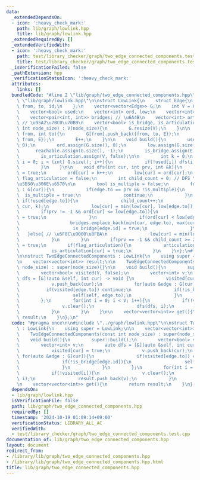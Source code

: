 ```yaml
---
data:
  _extendedDependsOn:
  - icon: ':heavy_check_mark:'
    path: lib/graph/lowlink.hpp
    title: lib/graph/lowlink.hpp
  _extendedRequiredBy: []
  _extendedVerifiedWith:
  - icon: ':heavy_check_mark:'
    path: test/library_checker/graph/two_edge_connected_components.test.cpp
    title: test/library_checker/graph/two_edge_connected_components.test.cpp
  _isVerificationFailed: false
  _pathExtension: hpp
  _verificationStatusIcon: ':heavy_check_mark:'
  attributes:
    links: []
  bundledCode: "#line 2 \"lib/graph/two_edge_connected_components.hpp\"\n\n#line 2\
    \ \"lib/graph/lowlink.hpp\"\n\nstruct LowLink{\n    struct Edge{\n        int\
    \ from, to, id;\n    };\n    vector<vector<Edge>> G;\n    int V = 0, E = 0;\n\
    \    vector<bool> used;\n    vector<int> ord, low;\n    vector<int> reachable;\n\
    \    vector<pair<int, int>> bridges; // \u6A4B\n    vector<int> articulations;\
    \ // \u95A2\u7BC0\u70B9\n    vector<bool> is_bridge, is_articulation;\n\n    LowLink(const\
    \ int node_size) : V(node_size){\n        G.resize(V);\n    }\n\n    void add_edge(int\
    \ from, int to){\n        G[from].push_back({from, to, E});\n        G[to].push_back({to,\
    \ from, E});\n        E++;\n    }\n\n    void build(){\n        used.assign(G.size(),\
    \ 0);\n        ord.assign(G.size(), 0);\n        low.assign(G.size(), 0);\n  \
    \      reachable.assign(G.size(), -1);\n        is_bridge.assign(E, false);\n\
    \        is_articulation.assign(V, false);\n\n        int k = 0;\n        for(int\
    \ i = 0; i < (int) G.size(); i++){\n            if(!used[i]) dfs(i, -1, k);\n\
    \        }\n    }\n\n    void dfs(int cur, int prv, int &k){\n        used[cur]\
    \ = true;\n        ord[cur] = k++;\n        low[cur] = ord[cur];\n        bool\
    \ flag_articulation = false;\n        int child_count = 0; // DFS \u6728\u306E\
    \u5B50\u306E\u6570\n\n        bool is_multiple = false;\n        for(auto &edge\
    \ : G[cur]){\n            if(edge.to == prv && !is_multiple){\n              \
    \  is_multiple = true;\n                continue;\n            }\n           \
    \ if(!used[edge.to]){\n                child_count++;\n                dfs(edge.to,\
    \ cur, k);\n                low[cur] = min(low[cur], low[edge.to]);\n        \
    \        if(prv != -1 && ord[cur] <= low[edge.to]){\n                    flag_articulation\
    \ = true;\n                }\n                if(ord[cur] < low[edge.to]){\n \
    \                   bridges.emplace_back(min(cur, edge.to), max(cur, edge.to));\n\
    \                    is_bridge[edge.id] = true;\n                }\n         \
    \   }else{ // \u5F8C\u9000\u8FBA\n                low[cur] = min(low[cur], ord[edge.to]);\n\
    \            }\n        }\n        if(prv == -1 && child_count >= 2) flag_articulation\
    \ = true;\n        if(flag_articulation){\n            articulations.push_back(cur);\n\
    \            is_articulation[cur] = true;\n        }\n    }\n};\n#line 4 \"lib/graph/two_edge_connected_components.hpp\"\
    \n\nstruct TwoEdgeConnectedComponents : LowLink{\n    using super = LowLink;\n\
    \n    vector<vector<int>> result;\n\n    TwoEdgeConnectedComponents(const int\
    \ node_size) : super(node_size){}\n\n    void build(){\n        super::build();\n\
    \        vector<bool> visited(V, false);\n        vector<int> v;\n        auto\
    \ dfs = [&](auto &self, int cur) -> void {\n            visited[cur] = true;\n\
    \            v.push_back(cur);\n            for(auto &edge : G[cur]){\n      \
    \          if(visited[edge.to]) continue;\n                if(!is_bridge[edge.id]){\n\
    \                    self(self, edge.to);\n                }\n            }\n\
    \        };\n        for(int i = 0; i < V; i++){\n            if(!visited[i]){\n\
    \                v.clear();\n                dfs(dfs, i);\n                result.push_back(v);\n\
    \            }\n        }\n    }\n\n    vector<vector<int>> get(){\n        return\
    \ result;\n    }\n};\n"
  code: "#pragma once\n\n#include \"../graph/lowlink.hpp\"\n\nstruct TwoEdgeConnectedComponents\
    \ : LowLink{\n    using super = LowLink;\n\n    vector<vector<int>> result;\n\n\
    \    TwoEdgeConnectedComponents(const int node_size) : super(node_size){}\n\n\
    \    void build(){\n        super::build();\n        vector<bool> visited(V, false);\n\
    \        vector<int> v;\n        auto dfs = [&](auto &self, int cur) -> void {\n\
    \            visited[cur] = true;\n            v.push_back(cur);\n           \
    \ for(auto &edge : G[cur]){\n                if(visited[edge.to]) continue;\n\
    \                if(!is_bridge[edge.id]){\n                    self(self, edge.to);\n\
    \                }\n            }\n        };\n        for(int i = 0; i < V; i++){\n\
    \            if(!visited[i]){\n                v.clear();\n                dfs(dfs,\
    \ i);\n                result.push_back(v);\n            }\n        }\n    }\n\
    \n    vector<vector<int>> get(){\n        return result;\n    }\n};\n"
  dependsOn:
  - lib/graph/lowlink.hpp
  isVerificationFile: false
  path: lib/graph/two_edge_connected_components.hpp
  requiredBy: []
  timestamp: '2024-10-19 01:09:14+09:00'
  verificationStatus: LIBRARY_ALL_AC
  verifiedWith:
  - test/library_checker/graph/two_edge_connected_components.test.cpp
documentation_of: lib/graph/two_edge_connected_components.hpp
layout: document
redirect_from:
- /library/lib/graph/two_edge_connected_components.hpp
- /library/lib/graph/two_edge_connected_components.hpp.html
title: lib/graph/two_edge_connected_components.hpp
---
```

